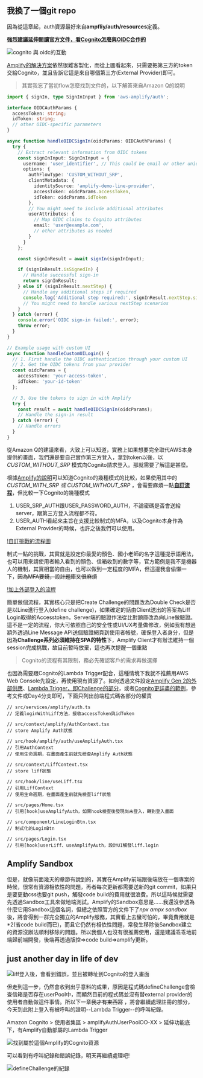 ## 我換了一個git repo
因為從這章起，auth資源最好來自**ampfliy/auth/resources**定義。

[**強烈建議延伸閱讀官方文件，看Cognito怎麼與OIDC合作的**](https://docs.aws.amazon.com/zh_tw/cognito/latest/developerguide/cognito-user-pools-oidc-flow.html)

![cognito 與 oidc的互動](./resources/p4.png)

[Amplify的解決方案](https://docs.amplify.aws/react/build-a-backend/data/customize-authz/using-oidc-authorization-provider/)依然很難客製化，而從上圖看起來，只需要把第三方的token交給Cognito，並且告訴它這是來自哪個第三方(External Provider)即可。

> 其實我忘了當初flow怎麼找到文件的，以下解答來自Amazon Q的說明

```typescript
import { signIn, type SignInInput } from 'aws-amplify/auth';

interface OIDCAuthParams {
  accessToken: string;
  idToken: string;
  // other OIDC-specific parameters
}

async function handleOIDCSignIn(oidcParams: OIDCAuthParams) {
  try {
    // Extract relevant information from OIDC tokens
    const signInInput: SignInInput = {
      username: 'user_identifier', // This could be email or other unique identifier
      options: {
        authFlowType: 'CUSTOM_WITHOUT_SRP',
        clientMetadata: {
          identitySource: 'amplify-demo-line-provider',
          accessToken: oidcParams.accessToken,
          idToken: oidcParams.idToken
        },
        // You might need to include additional attributes
        userAttributes: {
          // Map OIDC claims to Cognito attributes
          email: 'user@example.com',
          // other attributes as needed
        }
      }
    };

    const signInResult = await signIn(signInInput);

    if (signInResult.isSignedIn) {
      // Handle successful sign-in
      return signInResult;
    } else if (signInResult.nextStep) {
      // Handle any additional steps if required
      console.log('Additional step required:', signInResult.nextStep.signInStep);
      // You might need to handle various nextStep scenarios
    }
  } catch (error) {
    console.error('OIDC sign-in failed:', error);
    throw error;
  }
}

// Example usage with custom UI
async function handleCustomUILogin() {
  // 1. First handle the OIDC authentication through your custom UI
  // 2. Get the OIDC tokens from your provider
  const oidcParams = {
    accessToken: 'your-access-token',
    idToken: 'your-id-token'
  };

  // 3. Use the tokens to sign in with Amplify
  try {
    const result = await handleOIDCSignIn(oidcParams);
    // Handle the sign-in result
  } catch (error) {
    // Handle errors
  }
}
```

從Amazon Q的建議來看，大致上可以知道，實務上如果想要完全取代AWS本身提供的畫面，我們還是要自己實作第三方登入，拿到token以後，以 *CUSTOM_WITHOUT_SRP* 模式向Cognito請求登入。那就需要了解這是甚麼。

根據[Amplify的說明](https://docs.amplify.aws/react/build-a-backend/auth/connect-your-frontend/switching-authentication-flows/)可以知道Cognito的幾種模式的比較，如果使用其中的*CUSTOM_WITH_SRP 或 CUSTOM_WITHOUT_SRP* ，會需要麻煩一點[**自訂流程**](https://docs.aws.amazon.com/zh_tw/cognito/latest/developerguide/user-pool-lambda-challenge.html)，但比較一下Cognito的幾種模式
1. USER_SRP_AUTH跟USER_PASSWORD_AUTH，不論密碼是否會送給server，跟第三方登入流程都不符。
2. USER_AUTH看起來主旨在支援比較制式的MFA，以及Cognito本身作為External Provider的時候，也許之後我們可以使用。

[!自訂挑戰的流程圖](https://docs.aws.amazon.com/zh_tw/cognito/latest/developerguide/images/lambda-challenges1.png)

制式一點的挑戰，其實就是設定你最愛的顏色、國小老師的名字這種提示語用法，也可以用來請使用者輸入看到的顏色、信箱收到的數字等，官方範例是我不是機器人的機制，其實相當的自由，也可以做到一定程度的MFA，但這邊我會偷懶一下，~~因為MFA要錢，設計題庫又很麻煩~~ 

[!加上外部登入的流程](./resources/p1.png)

簡單做個流程，其實核心只是把Create Challenge的問題改為Double Check是否是以Line進行登入(define challenge)，如果確定的話由Client送出的答案為Liff Login取得的Accesstoken，Server端的驗證作法從比對題庫改為向Line做驗證。這不是一定的流程，你大可依照自己的安全性或UI/UX考量做修改，例如我有想過額外透過Line Message API送個驗證網頁到使用者帳號，確保登入者身分，但是因為**Challenge系列必須維持在SPA的特性**下，Amplify Client才有辦法維持一個session完成挑戰，故目前暫時放棄，這也再次提醒一個重點
> Cognito的流程有其限制，務必先確認客戶的需求再做選擇

也因為需要跟Cognito的Lambda Trigger配合，這種情境下我就不推薦用AWS Web Console先設定，再使用現有資源了。如何透過文件設定[Amplify Gen 2的外部供應](https://docs.amplify.aws/react/build-a-backend/auth/concepts/external-identity-providers/#configure-oidc-provider)、[Lambda Trigger，即Challenge的部分](https://docs.amplify.aws/react/build-a-backend/functions/examples/custom-auth-flows/)，或者[Cognito更詳盡的範例](https://docs.aws.amazon.com/zh_tw/cognito/latest/developerguide/user-pool-lambda-challenge.html)，參考文件或Day4分支即可，下面只列出前端程式碼各部分的權責

```typescript/React
// src/services/amplify/auth.ts 
// 定義loginWithLiff方法，接收accessToken與idToken

// src/context/amplify/AuthContext.tsx
// store Amplify Auth狀態

// src/hook/amplify/auth/useAmplifyAuth.tsx
// 引用AuthContext
// 使用生命週期，在畫面產生前就先檢查Amplify Auth狀態

// src/context/LiffContext.tsx
// store liff狀態

// src/hook/line/useLiff.tsx
// 引用LiffContext
// 使用生命週期，在畫面產生前就先檢查liff狀態

// src/pages/Home.tsx
// 引用[hook]useAmplifyAuth，如果hook檢查後發現尚未登入，轉到登入畫面

// src/component/LineLoginBtn.tsx
// 制式化的LoginBtn

// src/pages/Login.tsx
// 引用[hook]userLiff、useAmplifyAuth，設計UI觸發liff.login
```

## Amplify Sandbox
但是，就像前面幾天的章節有說到的，其實在Amplify前端跟後端放在一個專案的時候，很常有資源相依性的問題，再者每次更新都需要送新的git commit，如果只是要更動css也要git push，觸發code build的費用就很浪費。所以這時候就需要先透過Sandbox工具來做地端測試。Amplify的Sandbox意思是......我還沒參透為什麼它用Sandbox這個名詞，但總之依照官方的文件下了*npx ampx sandbox*後，將會得到一群完全獨立的Amplify服務，其實看上去蠻可怕的，畢竟費用就是*2(省code build而已)，而且它仍然有相依性問題，常發生移除後Sandbox建立的資源沒辦法順利移除的問題。所以我個人也沒有很推薦使用，還是建議乖乖地前端歸前端開發，後端再透過版控=>code build=>amplify更新。

## just another day in life of dev
![liff登入後，會看到錯誤，並且被轉址到Cognito的登入畫面](./resources/p2.gif)

但走到這一步，仍然會收到出乎意料的成果，原因是程式碼defineChallenge會檢查信箱是否存在userPool中，而顯然目前的程式碼並沒有替external provider的使用者自動做這件事情。所以下一章~~我才有東西寫~~ ，將會繼續處理註冊的部分，今天到此附上登入有被呼叫的證明--Lambda Trigger--的呼叫紀錄。

Amazon Cognito > 使用者集區 > amplifyAuthUserPoolOO-XX > 延伸功能底下，有Amplify自動部屬的Lambda Trigger

![找到屬於這個Amplify的Cognito資源](./resources/p5.png)

可以看到有呼叫紀錄和錯誤紀錄，明天再繼續處理吧!

![defineChallenge的紀錄](./resources/p6.png)